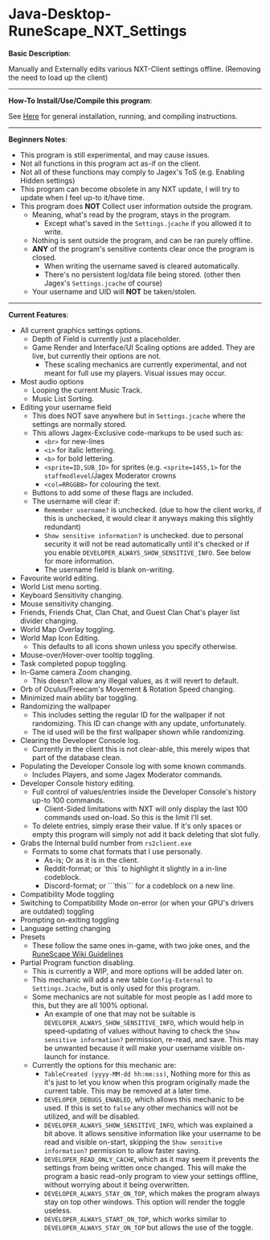 # Java-Desktop-RuneScape_NXT_Settings
**Basic Description**:

Manually and Externally edits various NXT-Client settings offline. (Removing the need to load up the client)

- - - -

**How-To Install/Use/Compile this program**:

See [Here](https://raw.githubusercontent.com/kittleapps/Java-Desktop-RuneScape_NXT_Settings/master/How-To.txt) for general installation, running, and compiling instructions.

- - - -

**Beginners Notes**:
* This program is still experimental, and may cause issues.
* Not all functions in this program act as-if on the client.
* Not all of these functions may comply to Jagex's ToS (e.g. Enabling Hidden settings)
* This program can become obsolete in any NXT update, I will try to update when I feel up-to it/have time.
* This program does **NOT** Collect user information outside the program. 
  * Meaning, what's read by the program, stays in the program.
    * Except what's saved in the `Settings.jcache` if you allowed it to write.
  * Nothing is sent outside the program, and can be ran purely offline.
  * **ANY** of the program's sensitive contents clear once the program is closed.
    * When writing the username saved is cleared automatically.
    * There's no persistent log/data file being stored. (other then Jagex's `Settings.jcache` of course)
  * Your username and UID will **NOT** be taken/stolen.
- - - -

**Current Features**:

* All current graphics settings options.
  * Depth of Field is currently just a placeholder.
  * Game Render and Interface/UI Scaling options are added. They are live, but currently their options are not.
    * These scaling mechanics are currently experimental, and not meant for full use my players. Visual issues may occur.
* Most audio options
  * Looping the current Music Track.
  * Music List Sorting.
* Editing your username field
  * This does NOT save anywhere but in `Settings.jcache` where the settings are normally stored.
  * This allows Jagex-Exclusive code-markups to be used such as:
    * `<br>` for new-lines
    * `<i>` for italic lettering.
    * `<b>` for bold lettering.
    * `<sprite=ID,SUB_ID>` for sprites (e.g. `<sprite=1455,1>` for the `staffmodlevel`/Jagex Moderator crowns
    * `<col=RRGGBB>` for colouring the text.
  * Buttons to add some of these flags are included.
  * The username will clear if:
    * `Remember username?` is unchecked. (due to how the client works, if this is unchecked, it would clear it anyways making this slightly redundant)
    * `Show sensitive information?` is unchecked. due to personal security it will not be read automatically until it's checked or if you enable `DEVELOPER_ALWAYS_SHOW_SENSITIVE_INFO`. See below for more information.
    * The username field is blank on-writing.
* Favourite world editing.
* World List menu sorting.
* Keyboard Sensitivity changing.
* Mouse sensitivity changing.
* Friends, Friends Chat, Clan Chat, and Guest Clan Chat's player list divider changing.
* World Map Overlay toggling.
* World Map Icon Editing.
  * This defaults to all icons shown unless you specify otherwise.
* Mouse-over/Hover-over tooltip toggling.
* Task completed popup toggling.
* In-Game camera Zoom changing.
  * This doesn't allow any illegal values, as it will revert to default.
* Orb of Oculus/Freecam's Movement & Rotation Speed changing.
* Minimized main ability bar toggling.
* Randomizing the wallpaper
  * This includes setting the regular ID for the wallpaper if not randomizing. This ID can change with any update, unfortunately.
  * The id used will be the first wallpaper shown while randomizing.
* Clearing the Developer Console log.
  * Currently in the client this is not clear-able, this merely wipes that part of the database clean.
* Populating the Developer Console log with some known commands.
  * Includes Players, and some Jagex Moderator commands.
* Developer Console history editing.
  * Full control of values/entries inside the Developer Console's history up-to 100 commands.
    * Client-Sided limitations with NXT will only display the last 100 commands used on-load. So this is the limit I'll set.
  * To delete entries, simply erase their value. If it's only spaces or empty this program will simply not add it back deleting that slot fully.
* Grabs the Internal build number from `rs2client.exe`
  * Formats to some chat formats that I use personally.
    * As-is; Or as it is in the client.
    * Reddit-format; or \`this\` to highlight it slightly in a in-line codeblock.
    * Discord-format; or \`\`\`this\`\`\` for a codeblock on a new line.
* Compatibility Mode toggling
* Switching to Compatibility Mode on-error (or when your GPU's drivers are outdated) toggling
* Prompting on-exiting toggling
* Language setting changing
* Presets
  * These follow the same ones in-game, with two joke ones, and the [RuneScape Wiki Guidelines](http://runescape.wikia.com/wiki/RuneScape:Images_and_media_policy#Content)
* Partial Program function disabling.
  * This is currently a WIP, and more options will be added later on.
  * This mechanic will add a new table `Config-External` to `Settings.Jcache`, but is only used for this program.
  * Some mechanics are not suitable for most people as I add more to this, but they are all 100% optional.
    * An example of one that may not be suitable is `DEVELOPER_ALWAYS_SHOW_SENSITIVE_INFO`, which would help in speed-updating of values without having to check the `Show sensitive information?` permission, re-read, and save. This may be unwanted because it will make your username visible on-launch for instance.
  * Currently the options for this mechanic are:
    * `TableCreated (yyyy-MM-dd hh:mm:ss)`, Nothing more for this as it's just to let you know when this program originally made the current table. This may be removed at a later time.
    * `DEVELOPER_DEBUGS_ENABLED`, which allows this mechanic to be used. If this is set to `false` any other mechanics will not be utilized, and will be disabled.
    * `DEVELOPER_ALWAYS_SHOW_SENSITIVE_INFO`, which was explained a bit above. It allows sensitive information like your username to be read and visible on-start, skipping the `Show sensitive information?` permission to allow faster saving.
    * `DEVELOPER_READ_ONLY_CACHE`, which as it may seem it prevents the settings from being written once changed. This will make the program a basic read-only program to view your settings offline, without worrying about it being overwritten.
    * `DEVELOPER_ALWAYS_STAY_ON_TOP`, which makes the program always stay on top other windows. This option will render the toggle useless.
    * `DEVELOPER_ALWAYS_START_ON_TOP`, which works similar to `DEVELOPER_ALWAYS_STAY_ON_TOP` but allows the use of the toggle.
